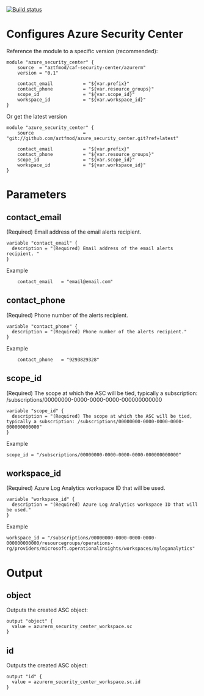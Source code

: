 [![Build status](https://dev.azure.com/azure-terraform/Blueprints/_apis/build/status/modules/azure_security_center)](https://dev.azure.com/azure-terraform/Blueprints/_build/latest?definitionId=2)
# Configures Azure Security Center


Reference the module to a specific version (recommended):
```hcl
module "azure_security_center" {
    source  = "aztfmod/caf-security-center/azurerm"
    version = "0.1"

    contact_email           = "${var.prefix}"
    contact_phone           = "${var.resource_groups}"
    scope_id                = "${var.scope_id}"
    workspace_id            = "${var.workspace_id}"
}
```

Or get the latest version
```hcl
module "azure_security_center" {
    source                  = "git://github.com/aztfmod/azure_security_center.git?ref=latest"
  
    contact_email           = "${var.prefix}"
    contact_phone           = "${var.resource_groups}"
    scope_id                = "${var.scope_id}"
    workspace_id            = "${var.workspace_id}"
}
```

# Parameters

## contact_email
(Required) Email address of the email alerts recipient.
```hcl
variable "contact_email" {
  description = "(Required) Email address of the email alerts recipient. "
}

```
Example
```hcl
    contact_email   = "email@email.com" 
```

## contact_phone
(Required) Phone number of the alerts recipient.
```hcl
variable "contact_phone" {
  description = "(Required) Phone number of the alerts recipient."
}
```
Example
```hcl
    contact_phone   = "9293829328"
```

## scope_id
(Required) The scope at which the ASC will be tied, typically a subscription: /subscriptions/00000000-0000-0000-0000-000000000000
```hcl
variable "scope_id" {
  description = "(Required) The scope at which the ASC will be tied, typically a subscription: /subscriptions/00000000-0000-0000-0000-000000000000"
}
```
Example
```hcl
scope_id = "/subscriptions/00000000-0000-0000-0000-000000000000"
```

## workspace_id
(Required) Azure Log Analytics workspace ID that will be used.
```hcl
variable "workspace_id" {
  description = "(Required) Azure Log Analytics workspace ID that will be used."
}
```
Example
```hcl
workspace_id = "/subscriptions/00000000-0000-0000-0000-000000000000/resourcegroups/operations-rg/providers/microsoft.operationalinsights/workspaces/myloganalytics"
```

# Output
## object
Outputs the created ASC object: 
```hcl
output "object" {
  value = azurerm_security_center_workspace.sc
}

```

## id
Outputs the created ASC object: 
```hcl
output "id" {
  value = azurerm_security_center_workspace.sc.id
}

```